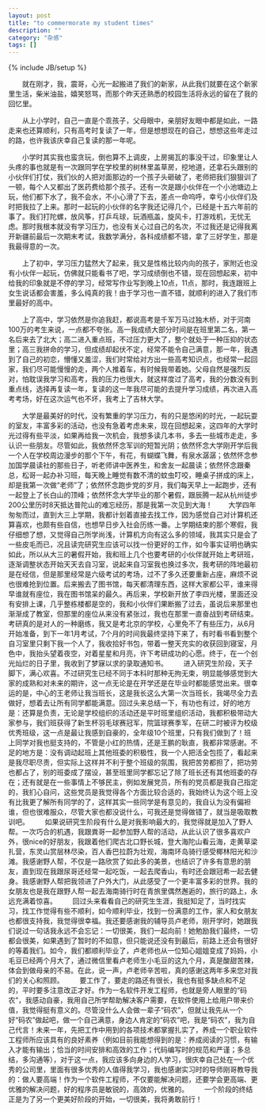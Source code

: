 ```yaml
---
layout: post
title: "to commermorate my student times"
description: ""
category: "杂感"
tags: []
---
```

{% include JB/setup %}

　　就在刚才，我，震哥，心光一起搬进了我们的新家，从此我们就要在这个新家里生活，柴米油盐，嬉笑怒骂，而那个昨天还熟悉的校园生活将永远的留在了我的回忆里。

　　从上小学时，自己一直是个乖孩子，父母眼中，亲朋好友眼中都是如此，一路走来也还算顺利，只有高考时复读了一年，但是想想现在的自己，想想这些年走过的路，也许我该庆幸自己复读的那一年呢。

　　小学时其实我也蛮贪玩，倒也算不上调皮，上房揭瓦的事没干过，印象里让人头疼的事也就是有一次跟同学在学校里的树林里盖草房，挖地道，还拿石头跟别的小伙伴们打仗，我们伙的人把对面那边的一个孩子头砸破了，老师把我们狠狠训了一顿，每个人又都出了医药费给那个孩子。还有一次是跟小伙伴在一个小池塘边上玩，他们都下水了，我不会水，不小心滑了下去，差点一命呜呼，幸亏小伙伴们及时把我拉了上来。那时一起玩的小伙伴的名字我还记得几个，已经是十五六年前的事了。我们打陀螺，放风筝，打乒乓球，玩酒瓶盖，旋风卡，打游戏机，无忧无虑。那时我根本就没有学习压力，也没有关心过自己的名次，不过我还是记得我离开新疆前最后一次期末考试，我数学满分，各科成绩都不错，拿了三好学生，那是我最得意的一次。

　　上了初中，学习压力猛然大了起来，我又是性格比较内向的孩子，家附近也没有小伙伴一起玩，仿佛就只能看书了吧，学习成绩倒也不错，现在回想起来，初中给我的印象就是不停的学习，经常写作业写到晚上10点，11点，那时，我连跟班上女生说话都会害羞，多么纯真的我！由于学习也一直不错，就顺利的进入了我们市里最好的高中。

　　上了高中，学习依然是你追我赶，都说高考是千军万马过独木桥，对于河南100万的考生来说，一点都不夸张。高一我成绩大部分时间是在班里第二名，第一名后来去了北大；高二进入重点班，不过压力更大了，整个就处于一种压抑的状态里；高三我拼命的学习，但成绩却起伏不定，经常不能令自己满意，那一年，我遇到了自己的初恋，懵懂又羞涩，我们时常给对方出一些高考知识点，也经常一起回家，我们尽可能慢慢的走，两个人推着车，有时候我带着她。父母自然是强烈反对，怕耽误我学习和高考，我的压力也很大，就这样度过了高考，我的分数没有到重点线，选择再复读一年，复读的这一年我尽可能的去提升学习成绩，再次进入高考考场，好在这次运气也不坏，我考上了吉林大学。

　　大学是最美好的时代，没有繁重的学习压力，有的只是悠闲的时光，一起玩耍的室友，丰富多彩的活动，也没有急着考虑未来，现在回想起来，这四年的大学时光过得有些平淡，如果再给我一次机会，我想多读几本书，多去一些城市走走，多认识一些朋友。尽管如此，我依然怀念军训的短暂光阴；依然怀念大学刚开学后我一个人在学校周边漫步的那个下午，有花，有蝴蝶飞舞，有泉水潺潺；依然怀念参加国学晨读社的那些日子，听老师讲中医养生，和舍友一起晨读；依然怀念跟秦总，松哥一起办补习班，每天晚上睡觉有数不清的蚊虫叮咬，睡桌子拼成的床上，却是我第一次做“老师”了；依然怀念跑步党的岁月，我们每天早上一起跑步，还有一起登上了长白山的顶峰；依然怀念大学毕业的那个暑假，跟辰腾一起从杭州徒步200公里历时8天抵达普陀山的难忘经历，那是我第一次见到大海！
　　大学四年匆匆而过，直到大三上学期，我都计划着直接去找工作，因为感觉自己对计算机还算喜欢，也颇有些自信，也想早日步入社会历练一番。上学期结束的那个寒假，我仔细想了想，又觉得自己所学尚浅，计算机方向有这么多的领域，我其实只是会了一些皮毛而已，况且读完研究生应该可以找一份更好的工作，如今事实证明也确实如此，所以从大三的暑假开始，我和班上几个也要考研的小伙伴就开始上考研班，逐渐调整状态开始天天去自习室，说起来自习室我也换过多次，我考研的阵地最初是在经信，但是那里经常是六级考试的考场，过不了多久还要重新占座，麻烦不说也很难抢到位置。后来搬去了图书馆，每天都清理东西，这样大家都公平，谁来得早谁就有座位，我在图书馆呆的最久。再后来，学校新开放了李四光楼，里面还没有安排上课，几乎整栋楼都是空的，我和小伙伴们果断搬了过去，虽说后来那里也渐渐成了教室，但那里的座位从来没有紧张过，我也在那里一直奋战到考研结束。考研真的是对人的一种磨练，我又是考北京的学校，心里免不了有些压力，从6月开始准备，到下一年1月考试，7个月的时间我最终坚持下来了，有时看书看到整个自习室里只剩下我一个人了，我收拾好书包，带着一整天充实的收获回到寝室，月色中，我抬头望着夜空，对着星星和月亮，许下考研成功的心愿。终于，在一个创光灿烂的日子里，我收到了梦寐以求的录取通知书。
　　进入研究生阶段，天子脚下，满心欢喜。不过研究生已经不同于本科时那种无拘无束，明显能够感觉到大家的成熟和对未来的期许，这一点无论是在开学还是在毕业时都能感觉出来。很幸运的是，中心的王老师让我当班长，这是我长这么大第一次当班长，我竭尽全力去做好，想着去让所有同学都能满意。回过头来总结一下，有功也有过，好的地方是：还算是负责，无论是学校组织的活动还是平时班里组织活动，我都积极带动大家参与，我们班获得了新生杯羽毛球赛冠军，院篮球赛季军，在研二时被评为校级优秀班级，这一点是最让我感到自豪的，全年级10个班里，只有我们做到了！班上同学对我也挺支持的，不管是小红的热情，还是王鹏的耿直，我都非常感谢。不足的地方是：没有调动起班上其他班委的积极性，我一个人把活全包揽了，看起来是我尽职尽责，但实际上这样并不利于整个班级的氛围，我把苦劳都担了，把功劳也都占了，别的班委成了摆设，甚至班里同学都忘记了除了班长还有其他班委的存在；还有就是在一些事情上不够民主，例如发展党员，所有的党员都是我自己指定的，我扪心自问，这些党员是我觉得各个方面比较合适的，我始终认为这个班上没有比我更了解所有同学的了，这样其实一些同学是有意见的，我自认为没有偏袒谁，但也很难服众，尽管大家也都没说什么，可我还是觉得做错了，就当是吸取教训吧。
　　如果说研究生阶段有什么是对我影响最大的，我觉得就是加入了野人帮。一次巧合的机遇，我跟粪哥一起参加野人帮的活动，从此认识了很多喜欢户外，很nice的好朋友，我跟着他们爬古北口野长城，登大海陀山看云海，走黄草梁扎营，东灵山赏层林尽染，百人香巴拉蔚为壮观，海南环岛骑行感受椰林阳光和沙滩。我感谢野人帮，不仅是一路欣赏了如此多的美景，也结识了许多有意思的朋友，直到现在我跟尿哥还经常一起吃饭，一起去爬香山，有时还会跟冠希一起去健身。我感谢野人帮把我领进了户外大门，从此感受了一个更丰富多彩的世界。我的女朋友也是我在跟野人帮一起去海南骑行时在青旅里偶然邂逅的，旅行的路上，永远充满着惊喜。
　　回过头来看看自己的研究生生涯，我挺知足了，当时找实习，找工作觉得有些不顺利，如今顺利毕业，找到一份满意的工作，家人和女朋友也都很支持我，我觉得很幸福。我还要感谢我的辅导员卢老师，刚开学时，她跟我们说过一句话我永远不会忘记：一切很美，我们一起向前！她勉励我们最终，一切都会很美，如果遇到了暂时的不如意，但只能说还没有到最后，前路上还会有很好的等着我们。如今，我们都顺利毕业了，卢老师也从一位知心姐姐变成了妈妈，小毛豆已经两个月大了，通过微信里看卢老师生小毛豆的这九个月，真是酸甜苦辣，体会到做母亲的不易。在此，说一声，卢老师辛苦啦，真的感谢这两年多来您对我们的关心和照顾。
　　要工作了，要走的路还有很长，我也有挺多缺点和不足的，平时要多注意改正才好。作为一名软件开发工程师，也就是旁人眼里的“码农”，我感动自豪，我用自己所学帮助解决客户需要，在软件使用上给用户带来价值，我觉得挺有意义的。尽管没什么人会做一辈子“码农”，但就让我先从一个好“码农”做起吧，做一个自己满意，身边人肯定的“码农”吧，我是“码农”，我为自己代言！未来一年，先把工作中用到的各项技术都掌握扎实了，养成一个职业软件工程师所应该具有的良好素养（例如目前我能想得到的是：养成阅读的习惯，有输入才能有输出；恰当的时间安排和高效的工作；代码编写时的规范和严谨；多总结，多沟通等），对于这一点，我应该多向身边的人学习，很庆幸自己处在一个优秀的公司里，里面有很多优秀的人值得我学习，我也感谢实习时的导师刚哥教导我的：做人要高端！作为一个软件工程师，不仅要能解决问题，还要学会更高端、更优雅的解决问题，好的程序员是敏锐的，高效的，优雅的。
　　一个阶段的终结正是为了另一个更美好阶段的开始，一切很美，我将勇敢前行！
